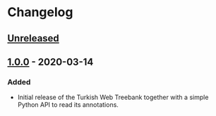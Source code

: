 # Changelog

## [Unreleased]

## [1.0.0] - 2020-03-14

### Added

- Initial release of the Turkish Web Treebank together with a simple Python API
  to read its annotations.

[unreleased]: https://github.com/google-research-datasets/turkish-treebanks/compare/v1.0.0...HEAD
[1.0.0]: https://github.com/google-research-datasets/turkish-treebanks/releases/tag/v1.0.0
